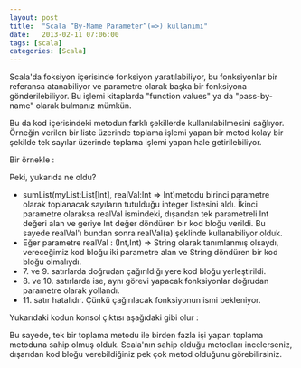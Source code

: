 ```yaml
---
layout: post
title:  "Scala “By-Name Parameter”(=>) kullanımı"
date:   2013-02-11 07:06:00
tags: [scala]
categories: [Scala]
---
```

Scala'da foksiyon içerisinde fonksiyon yaratılabiliyor, bu fonksiyonlar bir referansa atanabiliyor ve parametre olarak başka bir fonksiyona gönderilebiliyor. Bu işlemi kitaplarda "function values" ya da "pass-by-name" olarak bulmanız mümkün.

Bu da kod içerisindeki metodun farklı şekillerde kullanılabilmesini sağlıyor. Örneğin verilen bir liste üzerinde toplama işlemi yapan bir metod kolay bir şekilde tek sayılar üzerinde toplama işlemi yapan hale getirilebiliyor.

Bir örnekle :
<script src="https://gist.github.com/tolpp/6d2913979650da688359.js"></script>
Peki, yukarıda ne oldu?

* sumList(myList:List[Int], realVal:Int => Int)metodu birinci parametre olarak toplanacak sayıların tutulduğu integer listesini aldı. İkinci parametre olaraksa realVal ismindeki, dışarıdan tek parametreli Int değeri alan ve geriye Int değer döndüren bir kod bloğu verildi. Bu sayede realVal'ı bundan sonra realVal(a) şeklinde kullanabiliyor olduk.
* Eğer parametre realVal : (Int,Int)  => String olarak tanımlanmış olsaydı, vereceğimiz kod bloğu iki parametre alan ve String döndüren bir kod bloğu olmalıydı.
* 7\. ve 9. satırlarda doğrudan çağırıldığı yere kod bloğu yerleştirildi.
* 8\. ve 10. satırlarda ise, aynı görevi yapacak fonksiyonlar doğrudan parametre olarak yollandı.
* 11\. satır hatalıdır. Çünkü çağırılacak fonksiyonun ismi bekleniyor.

Yukarıdaki kodun konsol çıktısı aşağıdaki gibi olur :
<script src="https://gist.github.com/tolpp/da8cafcdbcf96b022682.js"></script>

Bu sayede, tek bir toplama metodu ile birden fazla işi yapan toplama metoduna sahip olmuş olduk. Scala'nın sahip olduğu metodları incelerseniz, dışarıdan kod bloğu verebildiğiniz pek çok metod olduğunu görebilirsiniz.